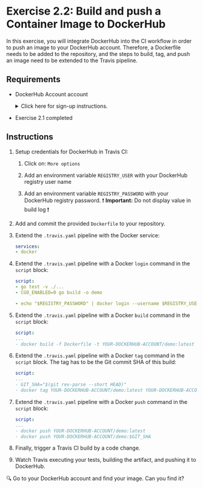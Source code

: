 # Exercise 2.2: Build and push a Container Image to DockerHub

In this exercise, you will integrate DockerHub into the CI workflow in order to push an image to your DockerHub account. Therefore, a Dockerfile needs to be added to the repository, and the steps to build, tag, and push an image need to be extended to the Travis pipeline. 

## Requirements

* DockerHub Account account
    <details><summary>Click here for sign-up instructions.</summary>
    <p>

    To sign up: https://hub.docker.com/signup

    </p>
    </details>

* Exercise 2.1 completed

## Instructions

1. Setup credentials for DockerHub in Travis CI:

    1. Click on: `More options`

    1. Add an environment variable `REGISTRY_USER` with your DockerHub registry user name

    1. Add an environment variable `REGISTRY_PASSWORD` with your DockerHub registry password. :exclamation: **Important:**  Do not display value in build log :exclamation:

1. Add and commit the provided `Dockerfile` to your repository.

1. Extend the `.travis.yaml` pipeline with the Docker service:

    ```yaml
    services:
    - docker
    ```

1. Extend the `.travis.yaml` pipeline with a Docker `login` command in the `script` block:

    ```yaml
    script:
    - go test -v ./...
    - CGO_ENABLED=0 go build -o demo

    - echo "$REGISTRY_PASSWORD" | docker login --username $REGISTRY_USER --password-stdin
    ```
    
1. Extend the `.travis.yaml` pipeline with a Docker `build` command in the `script` block:

    ```yaml
    script:
    ...
    - docker build -f Dockerfile -t YOUR-DOCKERHUB-ACCOUNT/demo:latest ./
    ```

1. Extend the `.travis.yaml` pipeline with a Docker `tag` command in the `script` block. The tag has to be the Git commit SHA of this build:

    ```yaml
    script:
    ...
    - GIT_SHA="$(git rev-parse --short HEAD)"
    - docker tag YOUR-DOCKERHUB-ACCOUNT/demo:latest YOUR-DOCKERHUB-ACCOUNT/demo:$GIT_SHA
    ```

1. Extend the `.travis.yaml` pipeline with a Docker `push` command in the `script` block:
   
    ```yaml
    script:
    ...
    - docker push YOUR-DOCKERHUB-ACCOUNT/demo:latest
    - docker push YOUR-DOCKERHUB-ACCOUNT/demo:$GIT_SHA
    ```

1. Finally, trigger a Travis CI build by a code change. 

1. Watch Travis executing your tests, building the artifact, and pushing it to DockerHub.

:mag: Go to your DockerHub account and find your image. Can you find it?